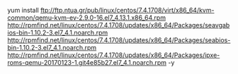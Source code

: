 yum install ftp://ftp.ntua.gr/pub/linux/centos/7.4.1708/virt/x86_64/kvm-common/qemu-kvm-ev-2.9.0-16.el7_4.13.1.x86_64.rpm http://rpmfind.net/linux/centos/7.4.1708/updates/x86_64/Packages/seavgabios-bin-1.10.2-3.el7_4.1.noarch.rpm http://rpmfind.net/linux/centos/7.4.1708/updates/x86_64/Packages/seabios-bin-1.10.2-3.el7_4.1.noarch.rpm http://rpmfind.net/linux/centos/7.4.1708/updates/x86_64/Packages/ipxe-roms-qemu-20170123-1.git4e85b27.el7_4.1.noarch.rpm -y

